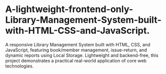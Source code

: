 # A-lightweight-frontend-only-Library-Management-System-built-with-HTML-CSS-and-JavaScript.
A responsive Library Management System built with HTML, CSS, and JavaScript, featuring book/member management, issue-return, and dynamic reports using Local Storage. Lightweight and backend-free, this project demonstrates a practical real-world application of core web technologies.
